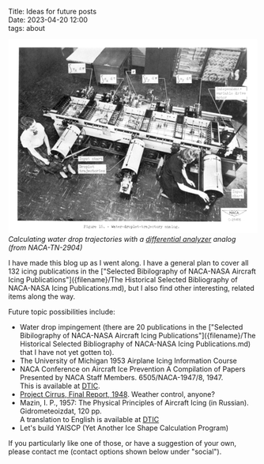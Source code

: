 Title: Ideas for future posts    
Date: 2023-04-20 12:00  
tags: about  

<p class="aligncenter">
 <img src="images/naca-tn-2904/Figure15.png" 
 alt="Multicylinder cloud meters used in comparative study at Mount Washington Observatory"
 > 
 <br>
 <em>Calculating water drop trajectories with a <a href="https://en.wikipedia.org/wiki/Differential_analyser">differential analyzer</a> analog </em>
 <br>
 <em>(from NACA-TN-2904) </em>
</p>

I have made this blog up as I went along. 
I have a general plan to cover all 132 icing publications in the 
["Selected Bibilography of NACA-NASA Aircraft Icing Publications"]({filename}/The Historical Selected Bibliography of NACA-NASA Icing Publications.md), 
but I also find other interesting, related items along the way.  

Future topic possibilities include:  

- Water drop impingement (there are 20 publications in the ["Selected Bibilography of NACA-NASA Aircraft Icing Publications"]({filename}/The Historical Selected Bibliography of NACA-NASA Icing Publications.md) 
that I have not yet gotten to).  
- The University of Michigan 1953 Airplane Icing Information Course    
- NACA Conference on Aircraft Ice Prevention A Compilation of Papers Presented by NACA Staff Members. 6505/NACA-1947/8, 1947.  
This is available at [DTIC](https://apps.dtic.mil/sti/citations/ADA800876).  
- [Project Cirrus, Final Report, 1948](https://documents.theblackvault.com/documents/weather/CirrusFinal.pdf). Weather control, anyone?  
- Mazin, I. P., 1957: The Physical Principles of Aircraft Icing (in Russian). Gidrometeoizdat, 120 pp.  
A translation to English is available at [DTIC](https://apps.dtic.mil/sti/pdfs/ADA083374.pdf)  
- Let's build YAISCP (Yet Another Ice Shape Calculation Program)  

If you particularly like one of those, or have a suggestion of your own, 
please contact me (contact options shown below under "social").  
